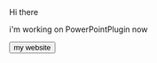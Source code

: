 <body>
 <h>Hi there</h>
 <p>i'm working on PowerPointPlugin now</p>
 <a href="https://ferderplays--ferder.repl.co"><button>my website</button></a>
</body>
